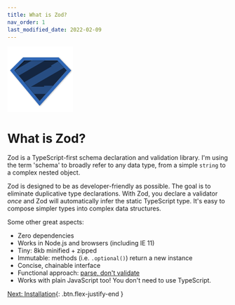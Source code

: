 ```yaml
---
title: What is Zod?
nav_order: 1
last_modified_date: 2022-02-09
---
```


![logo.png](logo.png)
# What is Zod?
<!-- # <img src='logo.png' height='25px' /> What is Zod? -->

Zod is a TypeScript-first schema declaration and validation library. I'm using the term 'schema' to broadly refer to any data type, from a simple `string` to a complex nested object.

Zod is designed to be as developer-friendly as possible. The goal is to eliminate duplicative type declarations. With Zod, you declare a validator _once_ and Zod will automatically infer the static TypeScript type. It's easy to compose simpler types into complex data structures.

Some other great aspects:

- Zero dependencies
- Works in Node.js and browsers (including IE 11)
- Tiny: 8kb minified + zipped
- Immutable: methods (i.e. `.optional()`) return a new instance
- Concise, chainable interface
- Functional approach: [parse, don't validate](https://lexi-lambda.github.io/blog/2019/11/05/parse-don-t-validate/)
- Works with plain JavaScript too! You don't need to use TypeScript.

<div class='d-flex'>

[Next: Installation](../installation){: .btn.flex-justify-end }
</div>